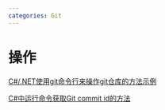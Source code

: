 ```yaml
---
categories: Git
---
```


# 操作

[C\#/.NET使用git命令行来操作git仓库的方法示例](https://www.jb51.net/article/158808.htm)

[C\#中运行命令获取Git commit id的方法](https://blog.csdn.net/lingyanpi/article/details/72472958)


